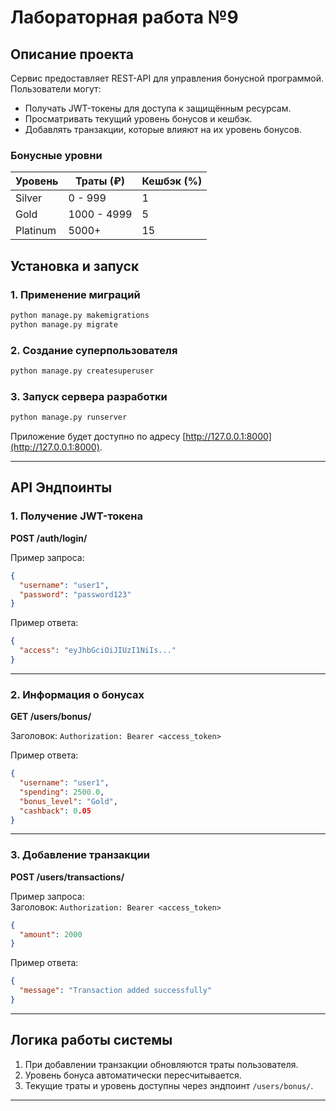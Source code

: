 

#  Лабораторная работа №9


## Описание проекта

Сервис предоставляет REST-API для управления бонусной программой. Пользователи могут:

- Получать JWT-токены для доступа к защищённым ресурсам.
- Просматривать текущий уровень бонусов и кешбэк.
- Добавлять транзакции, которые влияют на их уровень бонусов.

### Бонусные уровни

| Уровень    | Траты (₽)       | Кешбэк (%) |
|------------|-----------------|------------|
| Silver     | 0 - 999        | 1          |
| Gold       | 1000 - 4999     | 5          |
| Platinum   | 5000+           | 15          |



## Установка и запуск




### 1. Применение миграций

```bash
python manage.py makemigrations
python manage.py migrate
```

### 2. Создание суперпользователя

```bash
python manage.py createsuperuser
```

### 3. Запуск сервера разработки

```bash
python manage.py runserver
```

Приложение будет доступно по адресу [http://127.0.0.1:8000](http://127.0.0.1:8000).

---

## API Эндпоинты

### 1. Получение JWT-токена

**POST /auth/login/**  

Пример запроса:

```json
{
  "username": "user1",
  "password": "password123"
}
```

Пример ответа:

```json
{
  "access": "eyJhbGciOiJIUzI1NiIs..."
}
```

---

### 2. Информация о бонусах

**GET /users/bonus/**  

Заголовок: `Authorization: Bearer <access_token>`  

Пример ответа:

```json
{
  "username": "user1",
  "spending": 2500.0,
  "bonus_level": "Gold",
  "cashback": 0.05
}
```

---

### 3. Добавление транзакции

**POST /users/transactions/**  

Пример запроса:  
Заголовок: `Authorization: Bearer <access_token>`  

```json
{
  "amount": 2000
}
```

Пример ответа:

```json
{
  "message": "Transaction added successfully"
}
```

---

## Логика работы системы

1. При добавлении транзакции обновляются траты пользователя.
2. Уровень бонуса автоматически пересчитывается.
3. Текущие траты и уровень доступны через эндпоинт `/users/bonus/`.

---

